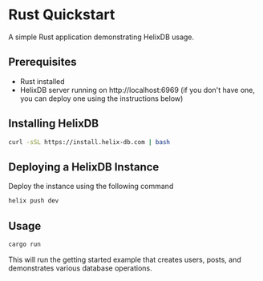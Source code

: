 # Rust Quickstart

A simple Rust application demonstrating HelixDB usage.

## Prerequisites

- Rust installed
- HelixDB server running on http://localhost:6969 (if you don't have one, you can deploy one using the instructions below)

## Installing HelixDB

```bash
curl -sSL https://install.helix-db.com | bash
```

## Deploying a HelixDB Instance
Deploy the instance using the following command
```bash
helix push dev
```

## Usage

```bash
cargo run
```

This will run the getting started example that creates users, posts, and demonstrates various database operations.